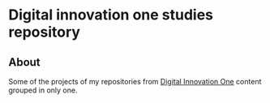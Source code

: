 # Digital innovation one studies repository

## About

Some of the projects of my repositories from [Digital Innovation One](https://web.dio.me/) content grouped in only one.
